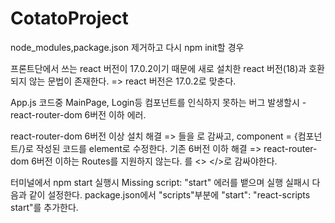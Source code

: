 # CotatoProject

node_modules,package.json 제거하고 다시 npm init할 경우

프론트단에서 쓰는 react 버전이 17.0.2이기 때문에 새로 설치한 react 버전(18)과 호환되지 않는 문법이
존재한다.
=> react 버전은 17.0.2로 맞춘다.




App.js 코드중 MainPage, Login등 컴포넌트를 인식하지 못하는 버그 발생할시 - react-router-dom 6버전 이하 에러.

react-router-dom 6버전 이상 설치 해결 => <Route><Route/>들을 <Routes>로 감싸고, component = {컴포넌트/}로 작성된 코드를 element로 수정한다.
기존 6버전 이하 해결 => react-router-dom 6버전 이하는 Routes를 지원하지 않는다. <Route>를 <> </>로 감싸야한다.


터미널에서 npm start 실행시 Missing script: "start" 에러를 뱉으며 실행 실패시 다음과 같이 설정한다.
package.json에서 "scripts"부분에 "start": "react-scripts start"를 추가한다.
